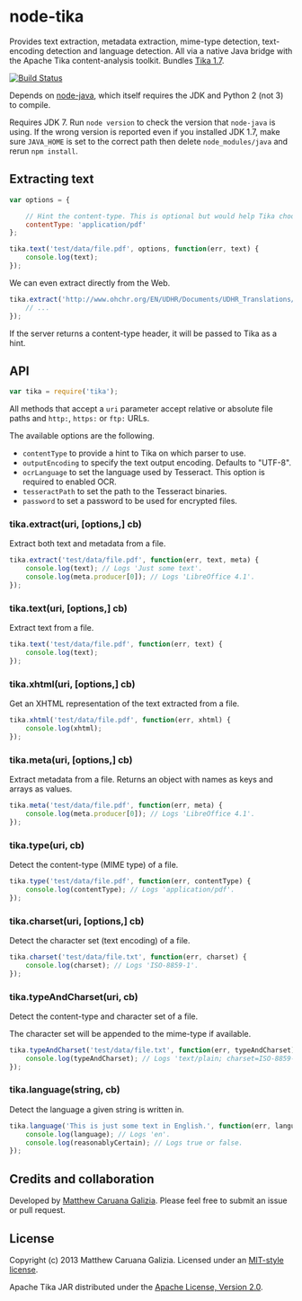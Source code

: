 # node-tika #

Provides text extraction, metadata extraction, mime-type detection, text-encoding detection and language detection. All via a native Java bridge with the Apache Tika content-analysis toolkit. Bundles [Tika 1.7](http://tika.apache.org/1.7/index.html).

[![Build Status](https://travis-ci.org/mattcg/node-tika.png?branch=master)](https://travis-ci.org/mattcg/node-tika)

Depends on [node-java](https://github.com/joeferner/node-java), which itself requires the JDK and Python 2 (not 3) to compile.

Requires JDK 7. Run `node version` to check the version that `node-java` is using. If the wrong version is reported even if you installed JDK 1.7, make sure `JAVA_HOME` is set to the correct path then delete `node_modules/java` and rerun `npm install`.

## Extracting text ##

```javascript
var options = {

	// Hint the content-type. This is optional but would help Tika choose a parser in some cases.
	contentType: 'application/pdf'
};

tika.text('test/data/file.pdf', options, function(err, text) {
	console.log(text);
});
```

We can even extract directly from the Web.

```javascript
tika.extract('http://www.ohchr.org/EN/UDHR/Documents/UDHR_Translations/eng.pdf', function(err, text, meta) {
	// ...
});
```

If the server returns a content-type header, it will be passed to Tika as a hint.

## API ##

```javascript
var tika = require('tika');
```

All methods that accept a `uri` parameter accept relative or absolute file paths and `http:`, `https:` or `ftp:` URLs.

The available options are the following.

 - `contentType` to provide a hint to Tika on which parser to use.
 - `outputEncoding` to specify the text output encoding. Defaults to "UTF-8".
 - `ocrLanguage` to set the language used by Tesseract. This option is required to enabled OCR.
 - `tesseractPath` to set the path to the Tesseract binaries.
 - `password` to set a password to be used for encrypted files.

### tika.extract(uri, [options,] cb) ###

Extract both text and metadata from a file.

```javascript
tika.extract('test/data/file.pdf', function(err, text, meta) {
	console.log(text); // Logs 'Just some text'.
	console.log(meta.producer[0]); // Logs 'LibreOffice 4.1'.
});
```

### tika.text(uri, [options,] cb) ###

Extract text from a file.

```javascript
tika.text('test/data/file.pdf', function(err, text) {
	console.log(text);
});
```

### tika.xhtml(uri, [options,] cb) ###

Get an XHTML representation of the text extracted from a file.

```javascript
tika.xhtml('test/data/file.pdf', function(err, xhtml) {
	console.log(xhtml);
});
```

### tika.meta(uri, [options,] cb) ###

Extract metadata from a file. Returns an object with names as keys and arrays as values.

```javascript
tika.meta('test/data/file.pdf', function(err, meta) {
	console.log(meta.producer[0]); // Logs 'LibreOffice 4.1'.
});
```

### tika.type(uri, cb) ###

Detect the content-type (MIME type) of a file.

```javascript
tika.type('test/data/file.pdf', function(err, contentType) {
	console.log(contentType); // Logs 'application/pdf'.
});
```

### tika.charset(uri, [options,] cb) ###

Detect the character set (text encoding) of a file.

```javascript
tika.charset('test/data/file.txt', function(err, charset) {
	console.log(charset); // Logs 'ISO-8859-1'.
});
```

### tika.typeAndCharset(uri, cb) ###

Detect the content-type and character set of a file.

The character set will be appended to the mime-type if available.

```javascript
tika.typeAndCharset('test/data/file.txt', function(err, typeAndCharset) {
	console.log(typeAndCharset); // Logs 'text/plain; charset=ISO-8859-1'.
});
```

### tika.language(string, cb) ###

Detect the language a given string is written in.

```javascript
tika.language('This is just some text in English.', function(err, language, reasonablyCertain) {
	console.log(language); // Logs 'en'.
	console.log(reasonablyCertain); // Logs true or false.
});
```

## Credits and collaboration ##

Developed by [Matthew Caruana Galizia](https://twitter.com/mcaruanagalizia). Please feel free to submit an issue or pull request.

## License ##

Copyright (c) 2013 Matthew Caruana Galizia. Licensed under an [MIT-style license](http://mattcg.mit-license.org).

Apache Tika JAR distributed under the [Apache License, Version 2.0](http://www.apache.org/licenses/LICENSE-2.0).
